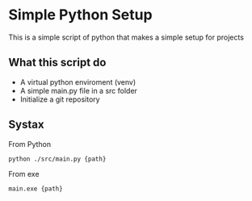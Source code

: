 # Simple Python Setup
This is a simple script of python that makes a simple setup for projects
## What this script do
- A virtual python enviroment (venv)
- A simple main.py file in a src folder
- Initialize a git repository
## Systax
From Python
~~~bash
python ./src/main.py {path}
~~~
From exe
~~~bash
main.exe {path}
~~~
